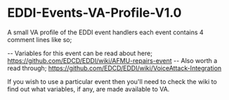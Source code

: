 # EDDI-Events-VA-Profile-V1.0
A small VA profile of the EDDI event handlers each event contains 4 comment lines like so;

-- Variables for this event can be read about here;
https://github.com/EDCD/EDDI/wiki/AFMU-repairs-event
-- Also worth a read through;
https://github.com/EDCD/EDDI/wiki/VoiceAttack-Integration

If you wish to use a particular event then you'll need to check the wiki to find out what variables, if any, are made available to VA.
